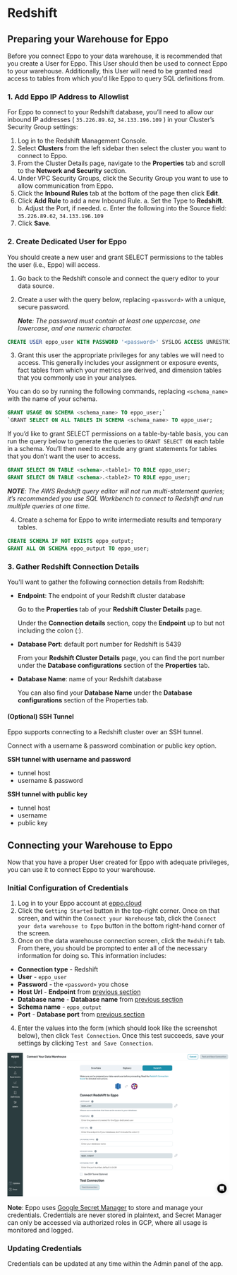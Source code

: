 # Redshift

## Preparing your Warehouse for Eppo

Before you connect Eppo to your data warehouse, it is recommended that you create a User for Eppo. This User  should then be used to connect Eppo to your warehouse. Additionally, this User will need to be granted read access to tables from which you'd like Eppo to query SQL definitions from.

### 1. Add Eppo IP Address to Allowlist

For Eppo to connect to your Redshift database, you’ll need to allow our inbound IP addresses ( `35.226.89.62`, `34.133.196.109` ) in your Cluster’s Security Group settings:

1. Log in to the Redshift Management Console.
2. Select **Clusters** from the left sidebar then select the cluster you want to connect to Eppo.
3. From the Cluster Details page, navigate to the **Properties** tab and scroll to the **Network and Security** section.
4. Under VPC Security Groups, click the Security Group you want to use to allow communication from Eppo.
5. Click the **Inbound Rules** tab at the bottom of the page then click **Edit**.
6. Click **Add Rule** to add a new Inbound Rule.
    a. Set the Type to **Redshift**.
    b. Adjust the Port, if needed.
    c. Enter the following into the Source field: `35.226.89.62`, `34.133.196.109`
7. Click **Save**.

### 2. Create Dedicated User for Eppo

You should create a new user and grant SELECT permissions to the tables the user (i.e., Eppo) will access.

1. Go back to the Redshift console and connect the query editor to your data source.
2. Create a user with the query below, replacing `<password>` with a unique, secure password.

    _**Note**: The password must contain at least one uppercase, one lowercase, and one numeric character._

```sql
CREATE USER eppo_user WITH PASSWORD '<password>' SYSLOG ACCESS UNRESTRICTED;
```

3. Grant this user the appropriate privileges for any tables we will need to access. This
generally includes your assignment or exposure events, fact tables from which your
metrics are derived, and dimension tables that you commonly use in your analyses.

You can do so by running the following commands, replacing `<schema_name>` with the name of your schema.

```sql
GRANT USAGE ON SCHEMA <schema_name> TO eppo_user;`
`GRANT SELECT ON ALL TABLES IN SCHEMA <schema_name> TO eppo_user;
```

If you’d like to grant SELECT permissions on a table-by-table basis, you can run the query below to generate the queries to `GRANT SELECT ON` each table in a schema. You’ll then need to exclude any grant statements for tables that you don’t want the user to access.

```sql
GRANT SELECT ON TABLE <schema>.<table1> TO ROLE eppo_user;
GRANT SELECT ON TABLE <schema>.<table2> TO ROLE eppo_user;
```

_**NOTE**: The AWS Redshift query editor will not run multi-statement queries; it’s recommended you use SQL Workbench to connect to Redshift and run multiple queries at one time._

4. Create a schema for Eppo to write intermediate results and temporary tables.
```sql
CREATE SCHEMA IF NOT EXISTS eppo_output;
GRANT ALL ON SCHEMA eppo_output TO eppo_user;
```

### 3. Gather Redshift Connection Details

You'll want to gather the following connection details from Redshift:

- **Endpoint**: The endpoint of your Redshift cluster database

    Go to the **Properties** tab of your **Redshift Cluster Details** page.

    Under the **Connection details** section, copy the **Endpoint** up to but not including the colon (:).

- **Database Port**: default port number for Redshift is 5439

    From your **Redshift Cluster Details** page, you can find the port number under the **Database configurations** section of the **Properties** tab.

- **Database Name**: name of your Redshift database

    You can also find your **Database Name** under the **Database configurations** section of the Properties tab.

#### (Optional) SSH Tunnel

Eppo supports connecting to a Redshift cluster over an SSH tunnel.

Connect with a username & password combination or public key option.

**SSH tunnel with username and password**

* tunnel host
* username & password

**SSH tunnel with public key**

* tunnel host
* username
* public key

## Connecting your Warehouse to Eppo

Now that you have a proper User created for Eppo with adequate privileges, you can use it to connect Eppo to your warehouse.

### Initial Configuration of Credentials

1. Log in to your Eppo account at [eppo.cloud](https://eppo.cloud/)
2. Click the `Getting Started` button in the top-right corner. Once on that screen, and within the `Connect your Warehouse` tab, click the `Connect your data warehouse to Eppo` button in the bottom right-hand corner of the screen.
3. Once on the data warehouse connection screen, click the `Redshift` tab. From there, you should be prompted to enter all of the necessary information for doing so. This information includes:

- **Connection type** - Redshift
- **User** - `eppo_user`
- **Password** - the `<password>` you chose
- **Host Url** - **Endpoint** from [previous section](#gather-redshift-connection-details)
- **Database name** - **Database name** from [previous section](#gather-redshift-connection-details)
- **Schema name** - `eppo_output`
- **Port** - **Database port** from [previous section](#gather-redshift-connection-details)

4. Enter the values into the form (which should look like the screenshot below), then click `Test Connection`. Once this test succeeds, save your settings by clicking `Test and Save Connection`.

![redshift warehouse connection](../../../static/img/connecting-data/redshift_connection.png)

**Note**: Eppo uses [Google Secret Manager](https://cloud.google.com/secret-manager) to store and manage your credentials. Credentials are never stored in plaintext, and Secret Manager can only be accessed via authorized roles in GCP, where all usage is monitored and logged.

### Updating Credentials

Credentials can be updated at any time within the Admin panel of the app.
